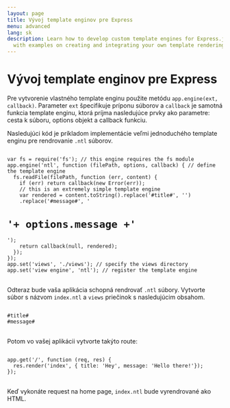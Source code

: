 ```yaml
---
layout: page
title: Vývoj template enginov pre Express
menu: advanced
lang: sk
description: Learn how to develop custom template engines for Express.js using app.engine(),
  with examples on creating and integrating your own template rendering logic.
---
```

<!---
 Copyright (c) 2016 StrongLoop, IBM, and Express Contributors
 License: MIT
-->

# Vývoj template enginov pre Express

Pre vytvorenie vlastného template enginu použite metódu `app.engine(ext, callback)`. Parameter `ext` špecifikuje príponu súborov a `callback` je samotná funkcia template enginu, ktorá príjma nasledujúce prvky ako parametre: cesta k súboru, options objekt a callback funkciu.

Nasledujúci kód je príkladom implementácie veľmi jednoduchého template enginu pre rendrovanie `.ntl` súborov.

<pre>
<code class="language-javascript" translate="no">
var fs = require('fs'); // this engine requires the fs module
app.engine('ntl', function (filePath, options, callback) { // define the template engine
  fs.readFile(filePath, function (err, content) {
    if (err) return callback(new Error(err));
    // this is an extremely simple template engine
    var rendered = content.toString().replace('#title#', '<title>'+ options.title +'</title>')
    .replace('#message#', '<h1>'+ options.message +'</h1>');
    return callback(null, rendered);
  });
});
app.set('views', './views'); // specify the views directory
app.set('view engine', 'ntl'); // register the template engine
</code>
</pre>

Odteraz bude vaša aplikácia schopná rendrovať `.ntl` súbory. Vytvorte súbor s názvom `index.ntl` a `views` priečinok s nasledujúcim obsahom.

<pre>
<code class="language-javascript" translate="no">
#title#
#message#
</code>
</pre>
Potom vo vašej aplikácii vytvorte takýto route:

<pre>
<code class="language-javascript" translate="no">
app.get('/', function (req, res) {
  res.render('index', { title: 'Hey', message: 'Hello there!'});
});
</code>
</pre>
Keď vykonáte request na home page, `index.ntl` bude vyrendrované ako HTML.
